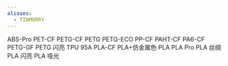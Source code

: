 ```yaml
---
aliases:
  - TINMORRY
---
```



ABS-Pro
PET-CF
PETG-CF
PETG
PETG-ECO
PP-CF
PAHT-CF
PA6-CF
PETG-GF
PETG 闪亮
TPU 95A
PLA-CF
PLA+仿金属色
PLA
PLA Pro
PLA 丝绸
PLA 闪亮
PLA 哑光
